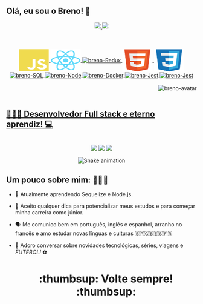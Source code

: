 ## Olá, eu sou o Breno! 👋

<div align="center">
  <a href="https://github.com/brenusaraujo">
  <img height="180em" src="https://github-readme-stats.vercel.app/api?username=brenusaraujo&show_icons=true&theme=darcula&include_all_commits=true&count_private=true"/>
  <img height="180em" src="https://github-readme-stats.vercel.app/api/top-langs/?username=brenusaraujo&layout=compact&langs_count=7&theme=darcula"/>
</div>
  <br/><br/>
<div style="display: inline_block" align="center"><br>
  <img align="center" alt="breno-Js" height="60" width="80" src="https://raw.githubusercontent.com/devicons/devicon/master/icons/javascript/javascript-plain.svg">
  <img align="center" alt="breno-React" height="60" width="80" src="https://raw.githubusercontent.com/devicons/devicon/master/icons/react/react-original.svg">
  <img align="center" alt="breno-Redux" height="60" width="80" src="https://cdn.jsdelivr.net/gh/devicons/devicon/icons/redux/redux-original.svg">
  <img align="center" alt="breno-HTML" height="60" width="80" src="https://raw.githubusercontent.com/devicons/devicon/master/icons/html5/html5-original.svg">
  <img align="center" alt="breno-CSS" height="60" width="80" src="https://raw.githubusercontent.com/devicons/devicon/master/icons/css3/css3-original.svg">
  <img align="center" alt="breno-SQL" height="60" width="80" src="https://cdn.jsdelivr.net/gh/devicons/devicon/icons/mysql/mysql-original.svg">
  <img align="center" alt="breno-Node" height="60" width="80" src="https://cdn.jsdelivr.net/gh/devicons/devicon/icons/nodejs/nodejs-original.svg">
  <img align="center" alt="breno-Docker" height="60" width="80" src="https://cdn.jsdelivr.net/gh/devicons/devicon/icons/docker/docker-original.svg">
  <img align="center" alt="breno-Jest" height="60" width="80" src="https://cdn.jsdelivr.net/gh/devicons/devicon/icons/jest/jest-plain.svg">
  <img align="center" alt="breno-Jest" height="60" width="80" src="https://cdn.jsdelivr.net/npm/simple-icons@7.17.0/icons/typescript.svg">
 <br/><br/>
  <img align="right" alt="breno-avatar" height="150" src="https://i.pinimg.com/originals/89/51/92/895192a0e014bbf0b8b2d528d9e17b00.jpg">
</div>
  <br/><br/>
  
  ## 👨🏾‍💻 Desenvolvedor Full stack e eterno aprendiz! 💻
  <br/>

<div align="center"> 
  <a href="https://www.instagram.com/brenusaraujo/" target="_blank"><img src="https://img.shields.io/badge/Instagram-E4405F?style=for-the-badge&logo=instagram&logoColor=white" target="_blank"></a>
  <a href = "mailto:brenoaraujo50@icloud.com"><img src="https://img.shields.io/badge/-Gmail-%23333?style=for-the-badge&logo=gmail&logoColor=white" target="_blank"></a>
  <a href="https://www.linkedin.com/in/brenusaraujo/" target="_blank"><img src="https://img.shields.io/badge/-LinkedIn-%230077B5?style=for-the-badge&logo=linkedin&logoColor=white" target="_blank"></a>
  <br/>
  
   ![Snake animation](https://github.com/brenusaraujo/brenusaraujo/blob/output/github-contribution-grid-snake.svg)
</div>
 
 ## Um pouco sobre mim: 👨🏾‍💻

- 🌱 Atualmente aprendendo Sequelize e Node.js.
- 🤔 Aceito qualquer dica para potencializar meus estudos e para começar minha carreira como júnior.
- 🗣️ Me comunico bem em português, inglês e espanhol, arranho no francês e amo estudar novas línguas e culturas 🇧🇷🇬🇧🇪🇸🇫🇷
- 💬 Adoro conversar sobre novidades tecnológicas, séries, viagens e *FUTEBOL!* ⚽️
  
  <h1 align="center"> :thumbsup: Volte sempre! :thumbsup:  </h1>
 
